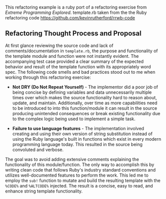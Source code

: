 This refactoring example is a ruby port of a refactoring exercise from
_Extreme Programming Explored_.  template.rb taken from the the Ruby
refactoring code https://github.com/kevinrutherford/rrwb-code

## Refactoring Thought Process and Proposal

At first glance reviewing the source code and lack of comments/documentation in `template.rb`, the purpose and functionality of the template module and function were not instantly evident. The accompanying test case provided a clear summary of the expected behavior and result of the template function with its appropriately word spec. The following code smells and bad practices stood out to me when working through this refactoring exercise:

* **Not DRY (Do Not Repeat Yourself)** - The implementor did a poor job of being concise by defining variables and data unnecessarily multiple times over which makes the source functionality hard to reason about, update, and maintain. Additionally, over time as more capabilities need to be introduced to into this function/module it can result in the source producing unintended consequences or break existing functionality due to the complex logic being used to implement a simple task.

* **Failure to use language features** - The implementation involved creating and using their own version of string substitution instead of using the Ruby language's built in functions which exist in every modern programming language today. This resulted in the source being convoluted and verbose.

The goal was to avoid adding extensive comments explaining the functionality of this module/function. The only way to accomplish this by writing clean code that follows Ruby's industry standard conventions and utilizes well-documented features to perform the work. This led me to employ the `sub!` function to mutate and build the resulting template with the `%CODE%` and `%ALTCODE%` injected. The result is a concise, easy to read, and enhance string template functionality.
